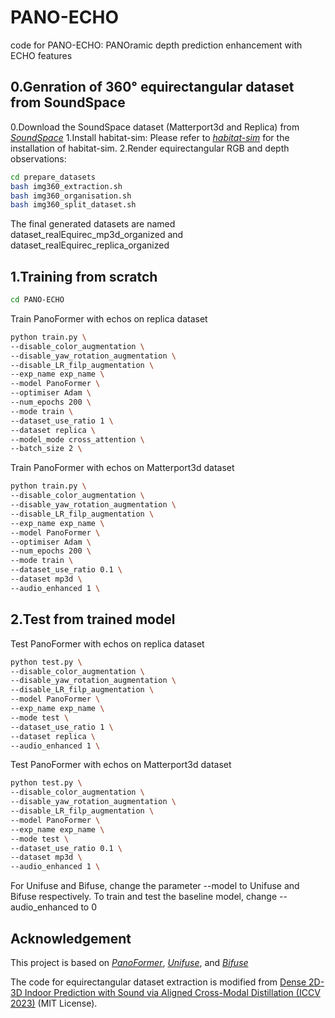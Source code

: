 # PANO-ECHO 
code for PANO-ECHO: PANOramic depth prediction enhancement with ECHO features

## 0.Genration of 360° equirectangular dataset from SoundSpace
0.Download the SoundSpace dataset (Matterport3d and Replica) from *[SoundSpace](https://github.com/facebookresearch/)*
1.Install habitat-sim: Please refer to *[habitat-sim](https://github.com/facebookresearch/habitat-sim)* for the installation of habitat-sim.
2.Render equirectangular RGB and depth observations:
```bash
cd prepare_datasets
bash img360_extraction.sh
bash img360_organisation.sh
bash img360_split_dataset.sh
```
The final generated datasets are named dataset_realEquirec_mp3d_organized and dataset_realEquirec_replica_organized

## 1.Training from scratch
```bash
cd PANO-ECHO
```
Train PanoFormer with echos on replica dataset
```bash
python train.py \
--disable_color_augmentation \
--disable_yaw_rotation_augmentation \
--disable_LR_filp_augmentation \
--exp_name exp_name \
--model PanoFormer \
--optimiser Adam \
--num_epochs 200 \
--mode train \
--dataset_use_ratio 1 \
--dataset replica \
--model_mode cross_attention \
--batch_size 2 \
```

Train PanoFormer with echos on Matterport3d dataset
```bash
python train.py \
--disable_color_augmentation \
--disable_yaw_rotation_augmentation \
--disable_LR_filp_augmentation \
--exp_name exp_name \
--model PanoFormer \
--optimiser Adam \
--num_epochs 200 \
--mode train \
--dataset_use_ratio 0.1 \
--dataset mp3d \
--audio_enhanced 1 \
```

## 2.Test from trained model
Test PanoFormer with echos on replica dataset
```bash
python test.py \
--disable_color_augmentation \
--disable_yaw_rotation_augmentation \
--disable_LR_filp_augmentation \
--model PanoFormer \
--exp_name exp_name \
--mode test \
--dataset_use_ratio 1 \
--dataset replica \
--audio_enhanced 1 \
```

Test PanoFormer with echos on Matterport3d dataset
```bash
python test.py \
--disable_color_augmentation \
--disable_yaw_rotation_augmentation \
--disable_LR_filp_augmentation \
--model PanoFormer \
--exp_name exp_name \
--mode test \
--dataset_use_ratio 0.1 \
--dataset mp3d \
--audio_enhanced 1 \
```

For Unifuse and Bifuse, change the parameter --model to Unifuse and Bifuse respectively.
To train and test the baseline model, change --audio_enhanced to 0

## Acknowledgement
This project is based on *[PanoFormer](https://github.com/zhijieshen-bjtu/PanoFormer)*, *[Unifuse](https://github.com/alibaba/UniFuse-Unidirectional-Fusion)*, and *[Bifuse](https://github.com/yuhsuanyeh/BiFuse)*

The code for equirectangular dataset extraction is modified from [Dense 2D-3D Indoor Prediction with Sound via Aligned Cross-Modal Distillation (ICCV 2023)](https://github.com/HS-YN/DAPS/tree/main/DAPS) (MIT License).